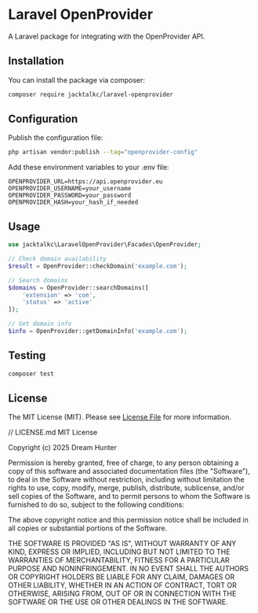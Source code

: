 # Laravel OpenProvider

A Laravel package for integrating with the OpenProvider API.

## Installation

You can install the package via composer:

```bash
composer require jacktalkc/laravel-openprovider
```

## Configuration

Publish the configuration file:

```bash
php artisan vendor:publish --tag="openprovider-config"
```

Add these environment variables to your .env file:

```env
OPENPROVIDER_URL=https://api.openprovider.eu
OPENPROVIDER_USERNAME=your_username
OPENPROVIDER_PASSWORD=your_password
OPENPROVIDER_HASH=your_hash_if_needed
```

## Usage

```php
use jacktalkc\LaravelOpenProvider\Facades\OpenProvider;

// Check domain availability
$result = OpenProvider::checkDomain('example.com');

// Search domains
$domains = OpenProvider::searchDomains([
    'extension' => 'com',
    'status' => 'active'
]);

// Get domain info
$info = OpenProvider::getDomainInfo('example.com');
```

## Testing

```bash
composer test
```

## License

The MIT License (MIT). Please see [License File](LICENSE.md) for more information.

// LICENSE.md
MIT License

Copyright (c) 2025 Dream Hunter

Permission is hereby granted, free of charge, to any person obtaining a copy
of this software and associated documentation files (the "Software"), to deal
in the Software without restriction, including without limitation the rights
to use, copy, modify, merge, publish, distribute, sublicense, and/or sell
copies of the Software, and to permit persons to whom the Software is
furnished to do so, subject to the following conditions:

The above copyright notice and this permission notice shall be included in all
copies or substantial portions of the Software.

THE SOFTWARE IS PROVIDED "AS IS", WITHOUT WARRANTY OF ANY KIND, EXPRESS OR
IMPLIED, INCLUDING BUT NOT LIMITED TO THE WARRANTIES OF MERCHANTABILITY,
FITNESS FOR A PARTICULAR PURPOSE AND NONINFRINGEMENT. IN NO EVENT SHALL THE
AUTHORS OR COPYRIGHT HOLDERS BE LIABLE FOR ANY CLAIM, DAMAGES OR OTHER
LIABILITY, WHETHER IN AN ACTION OF CONTRACT, TORT OR OTHERWISE, ARISING FROM,
OUT OF OR IN CONNECTION WITH THE SOFTWARE OR THE USE OR OTHER DEALINGS IN THE
SOFTWARE.
